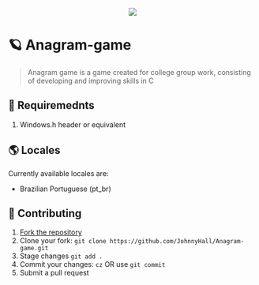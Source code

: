 <p align="center">
  <img src="https://i.imgur.com/MPYWaFB.png" />
</p>

# 🪐 Anagram-game
> Anagram game is a game created for college group work, consisting of developing and improving skills in C

## 📜 Requiremednts
1. Windows.h header or equivalent

## 🌎 Locales
Currently available locales are:
- Brazilian Portuguese (pt_br)

## 🤝 Contributing
1. [Fork the repository](https://github.com/JohnnyHall/Anagram-game/fork)
2. Clone your fork: `git clone https://github.com/JohnnyHall/Anagram-game.git`
3. Stage changes `git add .`
4. Commit your changes: `cz` OR use `git commit`
5. Submit a pull request
